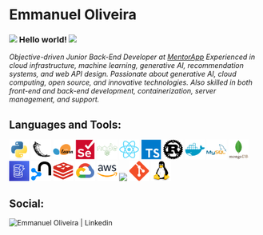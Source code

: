# Emmanuel Oliveira

### <img src="https://github.com/TheDudeThatCode/TheDudeThatCode/blob/master/Assets/Hi.gif" width="29px"> Hello world!&nbsp;<img src="https://github.com/TheDudeThatCode/TheDudeThatCode/blob/master/Assets/Earth.gif" width="24px">

<p>
  <em>
    Objective-driven Junior Back-End Developer at <a href="https://www.linkedin.com/company/mentorapp/">MentorApp</a> Experienced in cloud infrastructure, machine learning, generative AI, recommendation systems, and web API design. Passionate about generative AI, cloud computing, open source, and innovative technologies. Also skilled in both front-end and back-end development, containerization, server management, and support.
  </em>  
</p>

## Languages and Tools:

  <a href="https://github.com/emmanuel-oliveira"><img height="40" src="https://github.com/devicons/devicon/blob/master/icons/python/python-original.svg"></a>
  <a href="https://github.com/emmanuel-oliveira"><img height="40" src="https://github.com/devicons/devicon/blob/master/icons/flask/flask-original.svg"></a>
  <a href="https://github.com/emmanuel-oliveira"><img height="40" src="https://github.com/devicons/devicon/blob/master/icons/scikitlearn/scikitlearn-original.svg"></a>
  <a href="https://github.com/emmanuel-oliveira"><img height="40" src="https://github.com/devicons/devicon/blob/master/icons/selenium/selenium-original.svg"></a>
  <a href="https://github.com/emmanuel-oliveira"><img height="40" src="https://github.com/devicons/devicon/blob/master/icons/nodejs/nodejs-line-wordmark.svg"></a>
  <a href="https://github.com/emmanuel-oliveira"><img height="40" src="https://github.com/devicons/devicon/blob/master/icons/react/react-original.svg"></a>
  <a href="https://github.com/emmanuel-oliveira"><img height="40" src="https://github.com/devicons/devicon/blob/master/icons/typescript/typescript-plain.svg"></a>
  <a href="https://github.com/emmanuel-oliveira"><img height="40" src="https://github.com/devicons/devicon/blob/master/icons/rust/rust-original.svg"></a>
  <a href="https://github.com/emmanuel-oliveira"><img height="40" src="https://github.com/devicons/devicon/blob/master/icons/docker/docker-plain.svg"></a>
  <a href="https://github.com/emmanuel-oliveira"><img height="40" src="https://github.com/devicons/devicon/blob/master/icons/mysql/mysql-original-wordmark.svg"></a>
  <a href="https://github.com/emmanuel-oliveira"><img height="40" src="https://github.com/devicons/devicon/blob/master/icons/mongodb/mongodb-original-wordmark.svg"></a>
  <a href="https://github.com/emmanuel-oliveira"><img height="40" src="https://github.com/devicons/devicon/blob/master/icons/dynamodb/dynamodb-original.svg"></a>
  <a href="https://github.com/emmanuel-oliveira"><img height="40" src="https://github.com/devicons/devicon/blob/master/icons/neo4j/neo4j-original.svg"></a>
  <a href="https://github.com/emmanuel-oliveira"><img height="40" src="https://github.com/devicons/devicon/blob/master/icons/redis/redis-plain.svg"></a>
  <a href="https://github.com/emmanuel-oliveira"><img height="40" src="https://github.com/devicons/devicon/blob/master/icons/googlecloud/googlecloud-original.svg"></a>
  <a href="https://github.com/emmanuel-oliveira"><img height="40" src="https://github.com/devicons/devicon/blob/master/icons/amazonwebservices/amazonwebservices-original-wordmark.svg"></a>
  <a href="https://github.com/emmanuel-oliveira"><img height="40" src="https://cdn.worldvectorlogo.com/logos/aws-lambda-1.svg"></a>
  <a href="https://github.com/emmanuel-oliveira"><img height="40" src="https://github.com/devicons/devicon/blob/master/icons/git/git-plain.svg"></a>
  <a href="https://github.com/emmanuel-oliveira"><img height="40" src="https://github.com/devicons/devicon/blob/master/icons/linux/linux-original.svg"></a>


  
## Social:

<div align="center">
  <a href="https://www.linkedin.com/in/emmanuel-oliveiras">
    <img align="left" alt="Emmanuel Oliveira | Linkedin" height="40" src="https://github.com/TheDudeThatCode/TheDudeThatCode/blob/master/Assets/Linkedin.svg" />
  </a>
</div>
